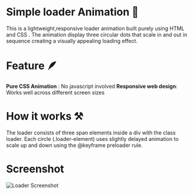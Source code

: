 # Simple loader Animation 👼
This is a lightweight,responsive loader animation built purely using HTML and CSS . The animation display three circular dots
that scale in and out in sequence creating a visually appealing loading effect.

# Feature 🪶
**Pure CSS Animation** : No javascript involved
**Responsive web design**: Works well across different screen sizes

# How it works ⚒️ 
The loader consists of three span elements inside a div with the class loader. Each circle (.loader-element) uses slightly delayed
animation to scale up and down using the @keyframe preloader rule.

# Screenshot
![Loader Screenshot](./Loading/loaderPhoto.png)
